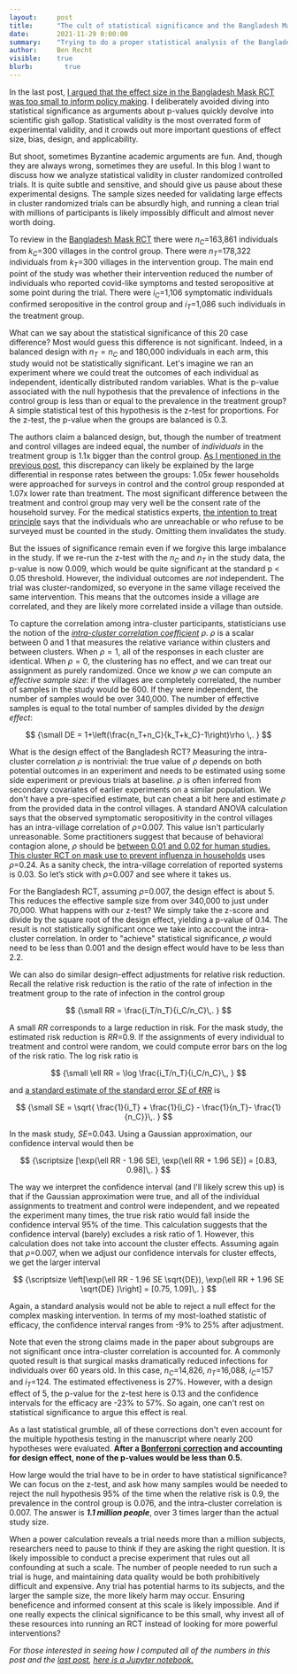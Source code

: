 ```yaml
---
layout:     post
title:      "The cult of statistical significance and the Bangladesh Mask RCT."
date:       2021-11-29 0:00:00
summary:    "Trying to do a proper statistical analysis of the Bangladesh Mask RCT taking into account cluster design effects."
author:     Ben Recht
visible:    true
blurb: 		  true
---
```


In the last post, [I argued that the effect size in the Bangladesh Mask RCT was too small to inform policy making](https://www.argmin.net/2021/11/23/mask-rct-revisited/). I deliberately avoided diving into statistical significance as arguments about p-values quickly devolve into scientific gish gallop. Statistical validity is the most overrated form of experimental validity, and it crowds out more important questions of effect size, bias, design, and applicability.

But shoot, sometimes Byzantine academic arguments are fun. And, though they are always wrong, sometimes they are useful. In this blog I want to discuss how we analyze statistical validity in cluster randomized controlled trials. It is quite subtle and sensitive, and should give us pause about these experimental designs. The sample sizes needed for validating large effects in cluster randomized trials can be absurdly high, and running a clean trial with millions of participants is likely impossibly difficult and almost never worth doing.

To review in the [Bangladesh Mask RCT](https://www.poverty-action.org/sites/default/files/publications/Mask_Second_Stage_Paper_20211108.pdf.pdf) there were $n_C=$163,861 individuals from $k_C=$300 villages in the control group. There were $n_T=$178,322 individuals from $k_T=$300 villages in the intervention group. The main end point of the study was whether their intervention reduced the number of individuals who reported covid-like symptoms and tested seropositive at some point during the trial. There were $i_C=$1,106 symptomatic individuals confirmed seropositive in the control group and $i_T=$1,086 such individuals in the treatment group.

What can we say about the statistical significance of this 20 case difference? Most would guess this difference is not significant. Indeed, in a balanced design with $n_T=n_C$ and 180,000 individuals in each arm, this study would not be statistically significant. Let's imagine we ran an experiment where we could treat the outcomes of each individual as independent, identically distributed random variables. What is the p-value associated with the null hypothesis that the prevalence of infections in the control group is less than or equal to the prevalence in the treatment group? A simple statistical test of this hypothesis is the z-test for proportions. For the z-test, the p-value when the groups are balanced is 0.3.

The authors claim a balanced design, but, though the number of treatment and control villages are indeed equal, the number of _individuals_ in the treatment group is 1.1x bigger than the control group. [As I mentioned in the previous post](https://www.argmin.net/2021/11/23/mask-rct-revisited/), this discrepancy can likely be explained by the large differential in response rates between the groups: 1.05x fewer households were approached for surveys in control and the control group responded at 1.07x lower rate than treatment. The most significant difference between the treatment and control group may very well be the consent rate of the household survey. For the medical statistics experts, [the intention to treat principle](https://en.wikipedia.org/wiki/Intention-to-treat_analysis) says that the  individuals who are unreachable or who refuse to be surveyed must be counted in the study. Omitting them invalidates the study.

But the issues of significance remain even if we forgive this large imbalance in the study. If we re-run the z-test with the $n_C$ and $n_T$ in the study data, the p-value is now 0.009, which would be quite significant at the standard p < 0.05 threshold. However, the individual outcomes are _not_ independent. The trial was cluster-randomized, so everyone in the same village received the same intervention. This means that the outcomes inside a village are correlated, and they are likely more correlated inside a village than outside.

To capture the correlation among intra-cluster participants, statisticians use the notion of the [_intra-cluster correlation coefficient_](https://www.povertyactionlab.org/resource/power-calculations) $\rho$. $\rho$ is a scalar between 0 and 1 that measures the relative variance within clusters and between clusters. When $\rho=1$, all of the responses in each cluster are identical. When $\rho=0$, the clustering has no effect, and we can treat our assignment as purely randomized. Once we know $\rho$ we can compute an _effective sample size_: if the villages are completely correlated, the number of samples in the study would be 600. If they were independent, the number of samples would be over 340,000. The number of effective samples is equal to the total number of samples divided by the _design effect_:

$$
{\small
    DE = 1+\left(\frac{n_T+n_C}{k_T+k_C}-1\right)\rho \,.
}
$$

What is the design effect of the Bangladesh RCT? Measuring the intra-cluster correlation $\rho$ is nontrivial: the true value of $\rho$ depends on both potential outcomes in an experiment and needs to be estimated using some side experiment or previous trials at baseline. $\rho$ is often inferred from secondary covariates of earlier experiments on a similar population. We don't have a pre-specified estimate, but can cheat a bit here and estimate $\rho$ from the provided data in the control villages. A standard ANOVA calculation says that the observed symptomatic seropositivity in the control villages has an intra-village correlation of $\rho=$0.007. This value isn't particularly unreasonable. Some practitioners suggest that because of behavioral contagion alone, $\rho$ should be [between 0.01 and 0.02 for human studies.](https://www.ncbi.nlm.nih.gov/pmc/articles/PMC1466680) [This cluster RCT on mask use to prevent influenza in households](https://journals.plos.org/plosone/article?id=10.1371/journal.pone.0013998#pone.0013998-Carrat2) uses $\rho=$0.24.  As a sanity check, the intra-village correlation of reported systems is 0.03. So let’s stick with $\rho=$0.007 and see where it takes us.

For the Bangladesh RCT, assuming $\rho=$0.007, the design effect is about 5. This reduces the effective sample size from over 340,000 to just under 70,000. What happens with our z-test? We simply take the z-score and divide by the square root of the design effect, yielding a p-value of 0.14. The result is not statistically significant once we take into account the intra-cluster correlation. In order to "achieve" statistical significance, $\rho$ would need to be less than 0.001 and the design effect would have to be less than 2.2.

We can also do similar design-effect adjustments for relative risk reduction. Recall the relative risk reduction is the ratio of the rate of infection in the treatment group to the rate of infection in the control group

$$
{\small
    RR = \frac{i_T/n_T}{i_C/n_C}\,.
}
$$

A small $RR$ corresponds to a large reduction in risk. For the mask study, the estimated risk reduction is $RR=$0.9.  If the assignments of every individual to treatment and control were random, we could compute error bars on the log of the risk ratio. The log risk ratio is

$$
{\small
    \ell RR = \log \frac{i_T/n_T}{i_C/n_C}\,,
}
$$

and [a standard estimate of the standard error $SE$ of $\ell RR$](https://en.wikipedia.org/wiki/Relative_risk#Inference) is

$$
{\small
    SE = \sqrt{ \frac{1}{i_T} + \frac{1}{i_C} - \frac{1}{n_T}- \frac{1}{n_C}}\,.
}
$$

In the mask study, $SE=$0.043. Using a Gaussian approximation, our confidence interval would then be

$$
{\scriptsize
    [\exp(\ell RR - 1.96 SE), \exp(\ell RR + 1.96 SE)] = [0.83, 0.98]\,.
}
$$

The way we interpret the confidence interval (and I'll likely screw this up) is that if the Gaussian approximation were true, and all of the individual assignments to treatment and control were independent, and we repeated the experiment many times, the true risk ratio would fall inside the confidence interval 95% of the time. This calculation suggests that the confidence interval (barely) excludes a risk ratio of 1. However, this calculation does not take into account the cluster effects.  Assuming again that $\rho=$0.007, when we adjust our confidence intervals for cluster effects, we get the larger interval

$$
{\scriptsize
    \left[\exp(\ell RR - 1.96 SE \sqrt{DE}), \exp(\ell RR + 1.96 SE \sqrt{DE} )\right] = [0.75, 1.09]\,.
}
$$

Again, a standard analysis would not be able to reject a null effect for the complex masking intervention. In terms of my most-loathed statistic of efficacy, the confidence interval ranges from -9% to 25% after adjustment.

Note that even the strong claims made in the paper about subgroups are not significant once intra-cluster correlation is accounted for. A commonly quoted result is that surgical masks dramatically reduced infections for individuals over 60 years old. In this case, $n_C =$14,826, $n_T$=16,088, $i_C=$157 and $i_T=$124. The estimated effectiveness is 27%. However, with a design effect of 5, the p-value for the z-test here is 0.13 and the confidence intervals for the efficacy are -23% to 57%. So again, one can't rest on statistical significance to argue this effect is real.

As a last statistical grumble, all of these corrections don't even account for the multiple hypothesis testing in the manuscript where nearly 200 hypotheses were evaluated. **After a [Bonferroni correction](https://en.wikipedia.org/wiki/Bonferroni_correction) and accounting for design effect, none of the p-values would be less than 0.5.**

How large would the trial have to be in order to have statistical significance? We can focus on the z-test, and ask how many samples would be needed to reject the null hypothesis 95% of the time when the relative risk is 0.9, the prevalence in the control group is 0.076, and the intra-cluster correlation is 0.007. The answer is **_1.1 million people_**, over 3 times larger than the actual study size.

When a power calculation reveals a trial needs more than a million subjects, researchers need to pause to think if they are asking the right question. It is likely impossible to conduct a precise experiment that rules out all confounding at such a scale. The number of people needed to run such a trial is huge, and maintaining data quality would be both prohibitively difficult and expensive. Any trial has potential harms to its subjects, and the larger the sample size, the more likely harm may occur. Ensuring beneficence and informed consent at this scale is likely impossible. And if one really expects the clinical significance to be this small, why invest all of these resources into running an RCT instead of looking for more powerful interventions?

*For those interested in seeing how I computed all of the numbers in this post and the [last post](https://www.argmin.net/2021/11/23/mask-rct-revisited/), [here is a Jupyter notebook.](https://nbviewer.jupyter.org/url/argmin.net/code/revisiting-bd-mask-rct.ipynb)*
